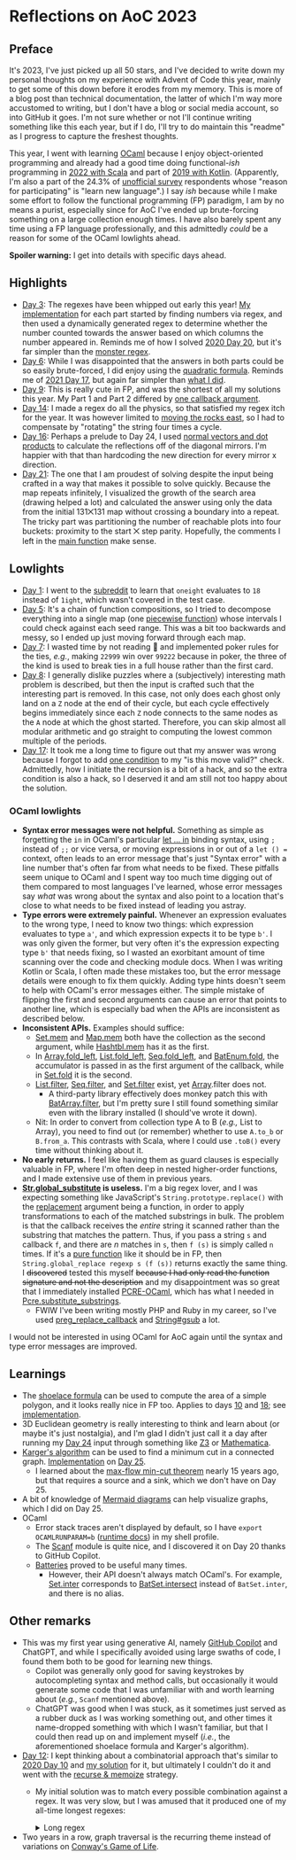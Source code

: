 # Reflections on AoC 2023

## Preface

It's 2023, I've just picked up all 50 stars, and I've decided to write down my personal thoughts on my experience with
Advent of Code this year, mainly to get some of this down before it erodes from my memory. This is more of a blog post
than technical documentation, the latter of which I'm way more accustomed to writing, but I don't have a blog or social
media account, so into GitHub it goes. I'm not sure whether or not I'll continue writing something like this each year,
but if I do, I'll try to do maintain this "readme" as I progress to capture the freshest thoughts.

This year, I went with learning [OCaml](https://ocaml.org/) because I enjoy object-oriented programming and already had
a good time doing functional-_ish_ programming in
[2022 with Scala](https://github.com/dsinn/advent-of-code/tree/main/2022) and part of
[2019 with Kotlin](https://github.com/dsinn/advent-of-code/tree/main/2019). (Apparently, I'm also a part of the 24.3% of
[unofficial survey](https://jeroenheijmans.github.io/advent-of-code-surveys/) respondents whose "reason for
participating" is "learn new language".) I say _ish_ because while I make some effort to follow the functional
programming (FP) paradigm, I am by no means a purist, especially since for AoC I've ended up brute-forcing something on
a large collection enough times. I have also barely spent any time using a FP language professionally,
and this admittedly _could_ be a reason for some of the OCaml lowlights ahead.

**Spoiler warning:** I get into details with specific days ahead.

## Highlights

* [Day 3](https://adventofcode.com/2023/day/3): The regexes have been whipped out early this year!
  [My implementation](https://github.com/dsinn/advent-of-code/blob/6b6656b/2023/03.ml) for each part started by
  finding numbers via regex, and then used a dynamically generated regex to determine whether the number counted
  towards the answer based on which columns the number appeared in. Reminds me of how I solved
  [2020 Day 20](https://adventofcode.com/2020/day/20), but it's far simpler than the
  [monster regex](https://github.com/dsinn/advent-of-code/blob/d95bf2b/2020/20.rb#L84-L93).
* [Day 6](https://adventofcode.com/2023/day/6): While I was disappointed that the answers in both parts could be so
  easily brute-forced, I did enjoy using the
  [quadratic formula](https://github.com/dsinn/advent-of-code/blob/6b6656b/2023/06.ml#L10-L20). Reminds me of
  [2021 Day 17](https://adventofcode.com/2021/day/17), but again far simpler than
  [what I did](https://github.com/dsinn/advent-of-code/blob/31f63b9/2021/17.py).
* [Day 9](https://adventofcode.com/2023/day/9): This is really cute in FP, and was the shortest of all my solutions
  this year. My Part 1 and Part 2 differed by
  [one callback argument](https://github.com/dsinn/advent-of-code/blob/6b6656b/2023/09.ml#L32-L37).
* [Day 14](https://adventofcode.com/2023/day/14): I made a regex do all the physics, so that satisfied my regex itch for
  the year. It was however limited to
  [moving the rocks east](https://github.com/dsinn/advent-of-code/blob/6b6656b/2023/14.ml#L22-L35), so I had to
  compensate by "rotating" the string four times a cycle.
* [Day 16](https://adventofcode.com/2023/day/16): Perhaps a prelude to Day 24, I used
  [normal vectors and dot products](https://github.com/dsinn/advent-of-code/blob/6b6656b/2023/16.ml#L68-L84) to
  calculate the reflections off of the diagonal mirrors. I'm happier with that than hardcoding the new direction for
  every mirror x direction.
* [Day 21](https://adventofcode.com/2023/day/21): The one that I am proudest of solving despite the input being crafted
  in a way that makes it possible to solve quickly. Because the map repeats infinitely, I visualized the growth
  of the search area (drawing helped a lot) and calculated the answer using only the data from the initial 131⨉131 map
  without crossing a boundary into a repeat. The tricky part was partitioning the number of reachable plots into four
  buckets: proximity to the start ⨉ step parity. Hopefully, the comments I left in the
  [main function](https://github.com/dsinn/advent-of-code/blob/6b6656b/2023/21.ml#L71) make sense.

## Lowlights

* [Day 1](https://adventofcode.com/2023/day/1): I went to the [subreddit](https://www.reddit.com/r/adventofcode/) to
  learn that `oneight` evaluates to `18` instead of `1ight`, which wasn't covered in the test case.
* [Day 5](https://adventofcode.com/2023/day/5): It's a chain of function compositions, so I tried to decompose
  everything into a single map (one [piecewise function](https://en.wikipedia.org/wiki/Piecewise)) whose intervals
  I could check against each seed range. This was a bit too backwards and messy, so I ended up just moving forward
  through each map.
* [Day 7](https://adventofcode.com/2023/day/7): I wasted time by not reading 🤦 and implemented poker rules for the
  ties, _e.g._, making `22999` win over `99222` because in poker, the three of the kind is used to break ties in a full
  house rather than the first card.
* [Day 8](https://adventofcode.com/2023/day/8): I generally dislike puzzles where a (subjectively) interesting math
  problem is described, but then the input is crafted such that the interesting part is removed. In this case, not only
  does each ghost only land on a `Z` node at the end of their cycle, but each cycle effectively begins immediately since
  each `Z` node connects to the same nodes as the `A` node at which the ghost started. Therefore, you can skip almost
  all modular arithmetic and go straight to computing the lowest common multiple of the periods.
* [Day 17](https://adventofcode.com/2023/day/17): It took me a long time to figure out that my answer was wrong because
  I forgot to add [one condition](https://github.com/dsinn/advent-of-code/blob/6b6656b/2023/17.ml#L68C40-L68C55) to my
  "is this move valid?" check. Admittedly, how I initiate the recursion is a bit of a hack, and so the extra condition
  is also a hack, so I deserved it and am still not too happy about the solution.

### OCaml lowlights

* **Syntax error messages were not helpful.** Something as simple as forgetting the `in` in OCaml's particular
  [let ... in](https://v2.ocaml.org/manual/bindingops.html) binding syntax, using `;` instead of `;;` or vice versa, or
  moving expressions in or out of a `let () =` context, often leads to an error message that's just "Syntax error" with
  a line number that's often far from what needs to be fixed. These pitfalls seem unique to OCaml and I spent way too
  much time digging out of them compared to most languages I've learned, whose error messages say _what_ was wrong about
  the syntax and also point to a location that's close to what needs to be fixed instead of leading you astray.
* **Type errors were extremely painful.** Whenever an expression evaluates to the wrong type, I need to know two things:
  which expression evaluates to type `a'`, and which expression expects it to be type `b'`. I was only given the former,
  but very often it's the expression expecting type `b'` that needs fixing, so I wasted an exorbitant amount of time
  scanning over the code and checking module docs. When I was writing Kotlin or Scala, I often made these mistakes too,
  but the error message details were enough to fix them quickly. Adding type hints doesn't seem to help with OCaml's
  error messages either. The simple mistake of flipping the first and second arguments can cause an error that points to
  another line, which is especially bad when the APIs are inconsistent as described below.
* **Inconsistent APIs.** Examples should suffice:
  * [Set.mem](https://v2.ocaml.org/api/Set.S.html#VALmem) and [Map.mem](https://v2.ocaml.org/api/Map.S.html#VALmem) both
    have the collection as the second argument, while [Hashtbl.mem](https://v2.ocaml.org/api/Hashtbl.html#VALmem) has it
    as the first.
  * In [Array.fold_left](https://v2.ocaml.org/api/Array.html#VALfold_left),
    [List.fold_left](https://v2.ocaml.org/api/List.html#VALfold_left),
    [Seq.fold_left](https://v2.ocaml.org/api/Seq.html#VALfold_left), and
    [BatEnum.fold](https://ocaml-batteries-team.github.io/batteries-included/hdoc2/BatEnum.html#VALfold), the
    accumulator is passed in as the first argument of the callback, while in
    [Set.fold](https://v2.ocaml.org/api/Set.S.html#VALfold) it is the second.
  * [List.filter](https://v2.ocaml.org/api/List.html#VALfilter),
    [Seq.filter](https://v2.ocaml.org/api/Seq.html#VALfilter), and
    [Set.filter](https://v2.ocaml.org/api/Set.S.html#VALfilter) exist, yet
    [Array](https://v2.ocaml.org/api/Array.html).filter does not.
    * A third-party library effectively does monkey patch this with
      [BatArray.filter](https://ocaml-batteries-team.github.io/batteries-included/hdoc2/BatArray.html#VALfilter),
      but I'm pretty sure I still found something similar even with the library installed (I should've wrote it down).
  * Nit: In order to convert from collection type A to B (_e.g.,_ List to Array), you need to find out (or remember)
    whether to use `A.to_b` or `B.from_a`. This contrasts with Scala, where I could use `.toB()` every time without
    thinking about it.
* **No early returns.** I feel like having them as guard clauses is especially valuable in FP,
  where I'm often deep in nested higher-order functions, and I made extensive use of them in previous years.
* **[Str.global_substitute](https://v2.ocaml.org/api/Str.html#VALglobal_substitute) is useless.** I'm a big regex
  lover, and I was expecting something like JavaScript's `String.prototype.replace()` with the
  [replacement](https://developer.mozilla.org/en-US/docs/Web/JavaScript/Reference/Global_Objects/String/replace#replacement)
  argument being a function, in order to apply transformations to each of the matched substrings in bulk.
  The problem is that the callback receives the _entire_ string it scanned rather than the substring that matches the
  pattern. Thus, if you pass a string `s` and callback `f`, and there are _n_ matches in `s`, then `f (s)` is simply
  called `n` times. If it's a [pure function](https://en.wikipedia.org/wiki/Pure_function) like it should be in FP,
  then `String.global_replace regexp s (f (s))` returns exactly the same thing. I ~~discovered~~ tested this myself
  ~~because I had only read the function signature and not the description~~ and my disappointment was so great that
  I immediately installed [PCRE-OCaml](https://github.com/mmottl/pcre-ocaml), which has what I needed in
  [Pcre.substitute_substrings](https://mmottl.github.io/pcre-ocaml/api/pcre/Pcre/index.html#val-substitute_substrings).
  * FWIW I've been writing mostly PHP and Ruby in my career, so I've used
    [preg_replace_callback](https://www.php.net/manual/en/function.preg-replace-callback.php) and
    [String#gsub](https://ruby-doc.org/3.3.0/String.html#method-i-gsub) a lot.

I would not be interested in using OCaml for AoC again until the syntax and type error messages are improved.

## Learnings

* The [shoelace formula](https://en.wikipedia.org/wiki/Shoelace_formula) can be used to compute the area of a simple
  polygon, and it looks really nice in FP too. Applies to days [10](https://adventofcode.com/2023/day/10) and
  [18](https://adventofcode.com/2023/day/18); see
  [implementation](https://github.com/dsinn/advent-of-code/blob/6b6656b/2023/helpers.ml#L23-L37).
* 3D Euclidean geometry is really interesting to think and learn about (or maybe it's just nostalgia), and I'm glad I
  didn't just call it a day after running my [Day 24](https://adventofcode.com/2023/day/24) input through something like
  [Z3](https://github.com/Z3Prover/z3) or [Mathematica](https://www.wolfram.com/mathematica/).
* [Karger's algorithm](https://en.wikipedia.org/wiki/Karger%27s_algorithm) can be used to find a minimum cut in a
  connected graph. [Implementation](https://github.com/dsinn/advent-of-code/blob/6b6656b/2023/25.ml#L5-L24) on
  [Day 25](https://adventofcode.com/2023/day/25).
  * I learned about the [max-flow min-cut theorem](https://en.wikipedia.org/wiki/Max-flow_min-cut_theorem) nearly 15
    years ago, but that requires a source and a sink, which we don't have on Day 25.
* A bit of knowledge of [Mermaid diagrams](https://docs.github.com/en/get-started/writing-on-github/working-with-advanced-formatting/creating-diagrams#creating-mermaid-diagrams)
  can help visualize graphs, which I did on Day 25.
* OCaml
  * Error stack traces aren't displayed by default, so I have `export OCAMLRUNPARAM=b`
    ([runtime docs](https://v2.ocaml.org/manual/runtime.html)) in my shell profile.
  * The [Scanf](https://v2.ocaml.org/api/Scanf.html) module is quite nice, and I discovered it on Day 20 thanks to
    GitHub Copilot.
  * [Batteries](https://github.com/ocaml-batteries-team/batteries-included) proved to be useful many times.
    * However, their API doesn't always match OCaml's. For example,
      [Set.inter](https://v2.ocaml.org/api/Set.S.html#VALinter) corresponds to
      [BatSet.intersect](https://ocaml-batteries-team.github.io/batteries-included/hdoc2/BatSet.html#VALintersect)
      instead of `BatSet.inter`, and there is no alias.

## Other remarks

* This was my first year using generative AI, namely [GitHub Copilot](https://github.com/features/copilot) and ChatGPT,
  and while I specifically avoided using large swaths of code, I found them both to be good for learning new things.
  * Copilot was generally only good for saving keystrokes by autocompleting syntax and method calls, but occasionally
    it would generate some code that I was unfamiliar with and worth learning about (_e.g._, `Scanf` mentioned above).
  * ChatGPT was good when I was stuck, as it sometimes just served as a rubber duck as I was working something out, and
    other times it name-dropped something with which I wasn't familiar, but that I could then read up on and implement
    myself (_i.e._, the aforementioned shoelace formula and Karger's algorithm).
* [Day 12](https://adventofcode.com/2023/day/12): I kept thinking about a combinatorial approach that's similar to
  [2020 Day 10](https://adventofcode.com/2020/day/10) and
  [my solution](https://github.com/dsinn/advent-of-code/blob/d593401/2020/10.rb) for it, but ultimately I couldn't do it
  and went with the [recurse & memoize](https://github.com/dsinn/advent-of-code/blob/6b6656b/2023/12.ml) strategy.
  * My initial solution was to match every possible combination against a regex. It was very slow, but I was amused that
    it produced one of my all-time longest regexes:

    <details>
      <summary>Long regex</summary>

      ```
      ^\.*#{4}\.+#{1}\.+#{1}\.+#{4}\.+#{1}\.+#{1}\.+#{4}\.+#{1}\.+#{1}\.+#{4}\.+#{1}\.+#{1}\.+#{4}\.+#{1}\.+#{1}\.+#{4}\.+#{1}\.+#{1}\.+#{4}\.+#{1}\.+#{1}\.+#{4}\.+#{1}\.+#{1}\.+#{4}\.+#{1}\.+#{1}\.+#{4}\.+#{1}\.+#{1}\.+#{4}\.+#{1}\.+#{1}\.+#{4}\.+#{1}\.+#{1}\.+#{4}\.+#{1}\.+#{1}\.+#{4}\.+#{1}\.+#{1}\.+#{4}\.+#{1}\.+#{1}\.+#{4}\.+#{1}\.+#{1}\.+#{4}\.+#{1}\.+#{1}\.+#{4}\.+#{1}\.+#{1}\.+#{4}\.+#{1}\.+#{1}\.+#{4}\.+#{1}\.+#{1}\.+#{4}\.+#{1}\.+#{1}\.+#{4}\.+#{1}\.+#{1}\.+#{4}\.+#{1}\.+#{1}\.+#{4}\.+#{1}\.+#{1}\.+#{4}\.+#{1}\.+#{1}\.*$
      ```
    </details>
* Two years in a row, graph traversal is the recurring theme instead of variations on
  [Conway's Game of Life](https://en.wikipedia.org/wiki/Conway%27s_Game_of_Life).

